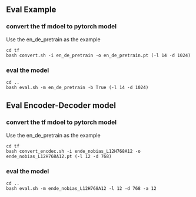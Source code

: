 ## Eval Example

### convert the tf mdoel to pytorch model

Use the en_de_pretrain as the example
```
cd tf
bash convert.sh -i en_de_pretrain -o en_de_pretrain.pt (-l 14 -d 1024)
```

### eval the model

```
cd ..
bash eval.sh -m en_de_pretrain -b True (-l 14 -d 1024)
```

## Eval Encoder-Decoder model

### convert the tf mdoel to pytorch model

Use the en_de_pretrain as the example
```
cd tf
bash convert_encdec.sh -i ende_nobias_L12H768A12 -o ende_nobias_L12H768A12.pt (-l 12 -d 768)
```

### eval the model

```
cd ..
bash eval.sh -m ende_nobias_L12H768A12 -l 12 -d 768 -a 12
```
